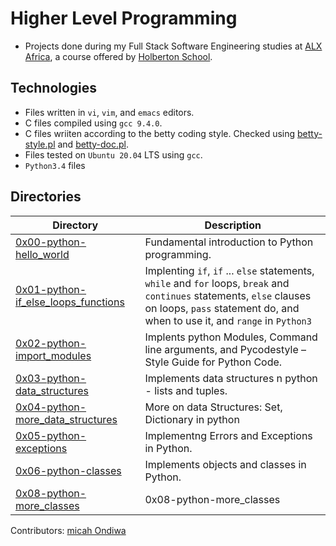 # Higher Level Programming

- Projects done during my Full Stack Software Engineering studies at [ALX Africa](https://www.alxafrica.com/software-engineering-2022/), a course offered by [Holberton School](https://www.holbertonschool.com/).

## Technologies

- Files written in ```vi```, ```vim```, and ```emacs``` editors. 
- C files compiled using ```gcc 9.4.0```.
- C files wriiten according to the betty coding style. Checked using [betty-style.pl](https://github.com/holbertonschool/Betty/blob/master/betty-style.pl) and [betty-doc.pl](https://github.com/holbertonschool/Betty/blob/master/betty-doc.pl).
- Files tested on ```Ubuntu 20.04``` LTS using ```gcc```.
- ```Python3.4``` files 

## Directories 

| Directory  | Description |
| ---  | --- |
|[0x00-python-hello_world](0x00-python-hello_world) |Fundamental introduction to Python programming.|
|[0x01-python-if_else_loops_functions](0x01-python-if_else_loops_functions)|Implenting ```if```, ```if``` ... ```else``` statements, ```while``` and ```for``` loops, ```break``` and ```continues``` statements, ```else```  clauses on loops, ```pass``` statement do, and when to use it, and ```range``` in ```Python3```|
|[0x02-python-import_modules](0x02-python-import_modules)|Implents python Modules, Command line arguments, and Pycodestyle – Style Guide for Python Code.|
|[0x03-python-data_structures](0x03-python-data_structures)|Implements data structures n python - lists and tuples.|
|[0x04-python-more_data_structures](0x04-python-more_data_structures)| More on data Structures: Set, Dictionary in python|
|[0x05-python-exceptions](0x05-python-exceptions)|Implementng Errors and Exceptions in Python.|
|[0x06-python-classes](0x06-python-classes)|Implements objects and classes in Python.|
|[0x08-python-more_classes](0x08-python-more_classes)|0x08-python-more_classes|

Contributors: [micah Ondiwa](github.com/micahondiwa)
